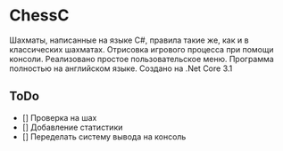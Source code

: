 # ChessC
Шахматы, написанные на языке C#, правила такие же, как и в классических шахматах. 
Отрисовка игрового процесса при помощи консоли. Реализовано простое пользовательское меню.
Программа полностью на английском языке. 
Создано на .Net Core 3.1
## ToDo 
- [] Проверка на шах 
- [] Добавление статистики
- [] Переделать систему вывода на консоль

